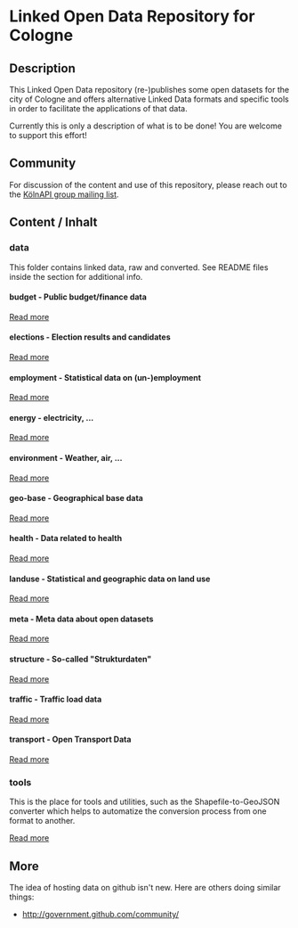 Linked Open Data Repository for Cologne
=======================================

## Description

This Linked Open Data repository (re-)publishes some open datasets for the city of Cologne
and offers alternative Linked Data formats and specific tools in order to facilitate 
the applications of that data.

Currently this is only a description of what is to be done! You are welcome to support this effort!

## Community

For discussion of the content and use of this repository, please reach out
to the [KölnAPI group mailing list](https://groups.google.com/forum/#!forum/koelnapi).

## Content / Inhalt

### data

This folder contains linked data, raw and converted. See README files inside the section
for additional info.

#### budget - Public budget/finance data

[Read more](https://github.com/akuckartz/data/tree/master/data/budget)

#### elections - Election results and candidates

[Read more](https://github.com/akuckartz/data/tree/master/data/elections)

#### employment - Statistical data on (un-)employment

[Read more](https://github.com/akuckartz/data/tree/master/data/employment)

#### energy - electricity, ...

[Read more](https://github.com/akuckartz/data/tree/master/data/energy)

#### environment - Weather, air, ...

[Read more](https://github.com/akuckartz/data/tree/master/data/environment)

#### geo-base - Geographical base data

[Read more](https://github.com/akuckartz/data/tree/master/data/geo-base)

#### health - Data related to health

[Read more](https://github.com/akuckartz/data/tree/master/data/health)

#### landuse - Statistical and geographic data on land use

[Read more](https://github.com/akuckartz/data/tree/master/data/landuse)

#### meta - Meta data about open datasets

[Read more](https://github.com/akuckartz/data/tree/master/data/meta)

#### structure - So-called "Strukturdaten"

[Read more](https://github.com/akuckartz/data/tree/master/data/structure)

#### traffic - Traffic load data

[Read more](https://github.com/akuckartz/data/tree/master/data/traffic)

#### transport - Open Transport Data

[Read more](https://github.com/akuckartz/data/tree/master/data/transport)

### tools

This is the place for tools and utilities, such as the Shapefile-to-GeoJSON converter
which helps to automatize the conversion process from one format to another.

[Read more](https://github.com/akuckartz/data/tree/master/tools)


## More

The idea of hosting data on github isn't new. Here are others doing similar things:

* http://government.github.com/community/
